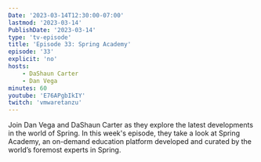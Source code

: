 ```yaml
---
Date: '2023-03-14T12:30:00-07:00'
lastmod: '2023-03-14'
PublishDate: '2023-03-14'
type: 'tv-episode'
title: 'Episode 33: Spring Academy'
episode: '33'
explicit: 'no'
hosts:
    - DaShaun Carter
    - Dan Vega
minutes: 60
youtube: 'E76APgbIkIY'
twitch: 'vmwaretanzu'
---
```


Join Dan Vega and DaShaun Carter as they explore the latest developments in the world of Spring. In this week's episode, they take a look at Spring Academy, an on-demand education platform developed and curated by the world’s foremost experts in Spring.
